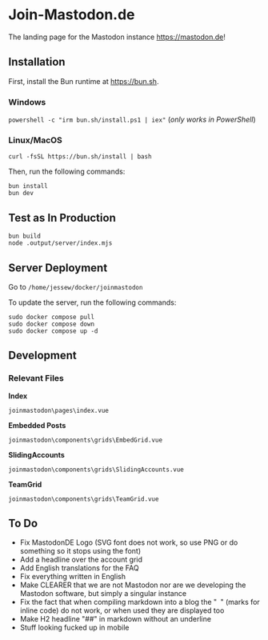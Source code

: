 # Join-Mastodon.de

The landing page for the Mastodon instance https://mastodon.de!


## Installation

First, install the Bun runtime at https://bun.sh.

### Windows
`powershell -c "irm bun.sh/install.ps1 | iex"` (*only works in PowerShell*)

### Linux/MacOS
`curl -fsSL https://bun.sh/install | bash`

Then, run the following commands:

```
bun install
bun dev
```

## Test as In Production

```
bun build
node .output/server/index.mjs
```

## Server Deployment

Go to `/home/jessew/docker/joinmastodon`

To update the server, run the following commands:

```
sudo docker compose pull
sudo docker compose down
sudo docker compose up -d
```


## Development

### Relevant Files

**Index**

`joinmastodon\pages\index.vue`

**Embedded Posts**

`joinmastodon\components\grids\EmbedGrid.vue`

**SlidingAccounts**

`joinmastodon\components\grids\SlidingAccounts.vue`

**TeamGrid**

`joinmastodon\components\grids\TeamGrid.vue`



## To Do

- Fix MastodonDE Logo (SVG font does not work, so use PNG or do something so it stops using the font)
- Add a headline over the account grid
- Add English translations for the FAQ
- Fix everything written in English
- Make CLEARER that we are not Mastodon nor are we developing the Mastodon software, but simply a singular instance
- Fix the fact that when compiling markdown into a blog the "` `" (marks for inline code) do not work, or when used they are displayed too
- Make H2 headline "##" in markdown without an underline 
- Stuff looking fucked up in mobile